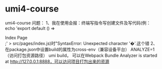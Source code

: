 # umi4-course
umi4-course
问题：
1、我在使用会报：终端写指令写创建文件及写代码(例：echo 'export default () => <div>Index Page</div>;' > src/pages/index.js)时"SyntaxError: Unexpected character '�'.这个错
2、在package.json中设置build的属性为cross-env（兼容设备平台） ANALYZE=1（访问打包资源路径） umi build，  可以在Webpack Bundle Analyzer is started at http://127.0.0.1:8888，可以访问项目打包出来的资源
